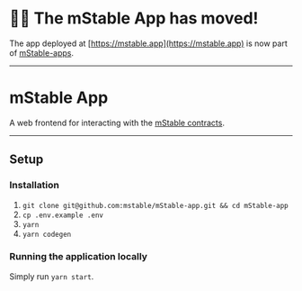 # 🏡🚚 The mStable App has moved!

The app deployed at [https://mstable.app](https://mstable.app) is now part of [mStable-apps](https://github.com/mstable/mStable-apps). 

---

# mStable App

A web frontend for interacting with the [mStable contracts](https://github.com/mstable/mStable-contracts).

---

## Setup

### Installation

1. `git clone git@github.com:mstable/mStable-app.git && cd mStable-app`
2. `cp .env.example .env` 
3. `yarn`
4. `yarn codegen`

### Running the application locally

Simply run `yarn start`.

